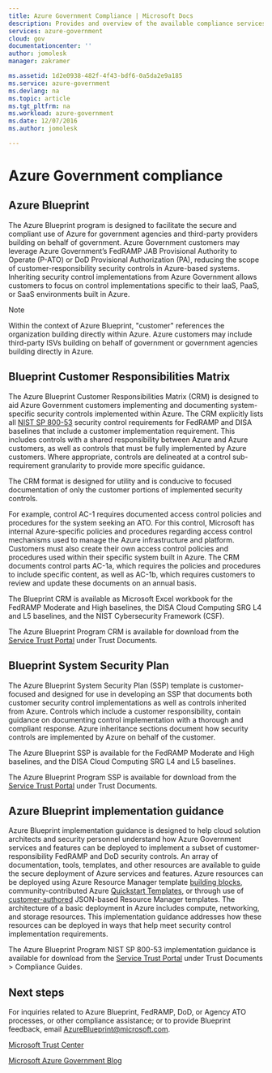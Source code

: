 ```yaml
---
title: Azure Government Compliance | Microsoft Docs
description: Provides and overview of the available compliance services for Azure Government
services: azure-government
cloud: gov
documentationcenter: ''
author: jomolesk
manager: zakramer

ms.assetid: 1d2e0938-482f-4f43-bdf6-0a5da2e9a185
ms.service: azure-government
ms.devlang: na
ms.topic: article
ms.tgt_pltfrm: na
ms.workload: azure-government
ms.date: 12/07/2016
ms.author: jomolesk

---
```

# Azure Government compliance

## Azure Blueprint

The Azure Blueprint program is designed to facilitate the secure and compliant use of Azure for government agencies and third-party providers building on behalf of government. Azure Government customers may leverage Azure Government’s FedRAMP JAB Provisional Authority to Operate (P-ATO) or DoD Provisional Authorization (PA), reducing the scope of customer-responsibility security controls in Azure-based systems. Inheriting security control implementations from Azure Government allows customers to focus on control implementations specific to their IaaS, PaaS, or SaaS environments built in Azure.

> [!NOTE]
> Within the context of Azure Blueprint, "customer" references the organization building directly within Azure. Azure customers may include third-party ISVs building on behalf of government or government agencies building directly in Azure.

## Blueprint Customer Responsibilities Matrix

The Azure Blueprint Customer Responsibilities Matrix (CRM) is designed to aid Azure Government customers implementing and documenting system-specific security controls implemented within Azure. The CRM explicitly lists all [NIST SP 800-53](http://nvlpubs.nist.gov/nistpubs/SpecialPublications/NIST.SP.800-53r4.pdf) security control requirements for FedRAMP and DISA baselines that include a customer implementation requirement. This includes controls with a shared responsibility between Azure and Azure customers, as well as controls that must be fully implemented by Azure customers. Where appropriate, controls are delineated at a control sub-requirement granularity to provide more specific guidance.

The CRM format is designed for utility and is conducive to focused documentation of only the customer portions of implemented security controls.

For example, control AC-1 requires documented access control policies and procedures for the system seeking an ATO. For this control, Microsoft has internal Azure-specific policies and procedures regarding access control mechanisms used to manage the Azure infrastructure and platform. Customers must also create their own access control policies and procedures used within their specific system built in Azure. The CRM documents control parts AC-1a, which requires the policies and procedures to include specific content, as well as AC-1b, which requires customers to review and update these documents on an annual basis.

The Blueprint CRM is available as Microsoft Excel workbook for the FedRAMP Moderate and High baselines, the DISA Cloud Computing SRG L4 and L5 baselines, and the NIST Cybersecurity Framework (CSF).

The Azure Blueprint Program CRM is available for download from the [Service Trust Portal](https://servicetrust.microsoft.com/Documents/TrustDocuments) under Trust Documents.

## Blueprint System Security Plan

The Azure Blueprint System Security Plan (SSP) template is customer-focused and designed for use in developing an SSP that documents both customer security control implementations as well as controls inherited from Azure. Controls which include a customer responsibility, contain guidance on documenting control implementation with a thorough and compliant response. Azure inheritance sections document how security controls are implemented by Azure on behalf of the customer.

The Azure Blueprint SSP is available for the FedRAMP Moderate and High baselines, and the DISA Cloud Computing SRG L4 and L5 baselines. 

The Azure Blueprint Program SSP is available for download from the [Service Trust Portal](https://servicetrust.microsoft.com/Documents/TrustDocuments) under Trust Documents.

## Azure Blueprint implementation guidance

Azure Blueprint implementation guidance is designed to help cloud solution architects and security personnel understand how Azure Government services and features can be deployed to implement a subset of customer-responsibility FedRAMP and DoD security controls. 
An array of documentation, tools, templates, and other resources are available to guide the secure deployment of Azure services and features. Azure resources can be deployed using Azure Resource Manager template [building blocks](https://github.com/mspnp/template-building-blocks), community-contributed Azure [Quickstart Templates](https://azure.microsoft.com/resources/templates/), or through use of [customer-authored](https://docs.microsoft.com/azure/azure-resource-manager/resource-group-authoring-templates) JSON-based Resource Manager templates. The architecture of a basic deployment in Azure includes compute, networking, and storage resources. This implementation guidance addresses how these resources can be deployed in ways that help meet security control implementation requirements.

The Azure Blueprint Program NIST SP 800-53 implementation guidance is available for download from the [Service Trust Portal](https://servicetrust.microsoft.com/Documents/TrustDocuments) under Trust Documents > Compliance Guides.

## Next steps

For inquiries related to Azure Blueprint, FedRAMP, DoD, or Agency ATO processes, or other compliance assistance; or to provide Blueprint feedback, email [AzureBlueprint@microsoft.com](mailto:AzureBlueprint@microsoft.com).

[Microsoft Trust Center](https://www.microsoft.com/trustcenter/Compliance/default.aspx)

[Microsoft Azure Government Blog](https://blogs.msdn.microsoft.com/azuregov/)
